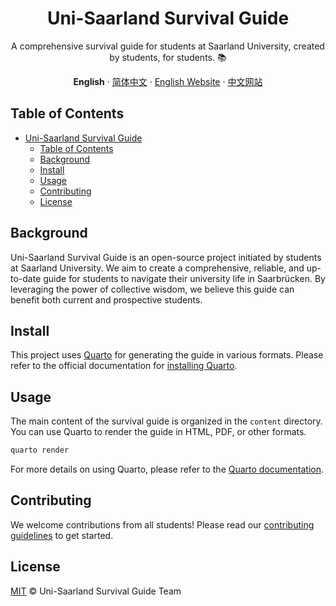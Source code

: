 <div align="center"><a name="readme-top"></a>

# Uni-Saarland Survival Guide

A comprehensive survival guide for students at Saarland University, created by students, for students. 📚

**English** · [简体中文](./README.zh-CN.md) · [English Website][english-website-link] · [中文网站][chinese-website-link]


[chinese-website-badge]: https://img.shields.io/badge/中文网站-访问-blue?style=for-the-badge&logo=read-the-docs
[chinese-website-link]: https://exusiaiwei.github.io/uni-saarland-survival-guide/zh/
[english-website-badge]: https://img.shields.io/badge/website-visit-blue?style=for-the-badge&logo=read-the-docs
[english-website-link]: https://exusiaiwei.github.io/uni-saarland-survival-guide/en


</div>


## Table of Contents

- [Uni-Saarland Survival Guide](#uni-saarland-survival-guide)
  - [Table of Contents](#table-of-contents)
  - [Background](#background)
  - [Install](#install)
  - [Usage](#usage)
  - [Contributing](#contributing)
  - [License](#license)

## Background

Uni-Saarland Survival Guide is an open-source project initiated by students at Saarland University. We aim to create a comprehensive, reliable, and up-to-date guide for students to navigate their university life in Saarbrücken. By leveraging the power of collective wisdom, we believe this guide can benefit both current and prospective students.

## Install

This project uses [Quarto](https://quarto.org/) for generating the guide in various formats. Please refer to the official documentation for [installing Quarto](https://quarto.org/docs/get-started/).

## Usage

The main content of the survival guide is organized in the `content` directory. You can use Quarto to render the guide in HTML, PDF, or other formats.

```sh
quarto render
```

For more details on using Quarto, please refer to the [Quarto documentation](https://quarto.org/docs/guide/).

## Contributing
We welcome contributions from all students! Please read our [contributing guidelines](CONTRIBUTING.md) to get started.

## License

[MIT](LICENSE) © Uni-Saarland Survival Guide Team
